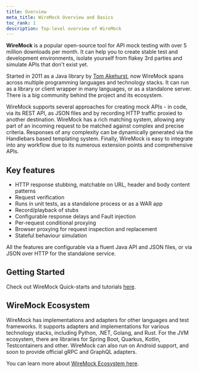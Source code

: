 ```yaml
---
title: Overview
meta_title: WireMock Overview and Basics
toc_rank: 1
description: Top-level overview of WireMock
---
```


**WireMock** is a popular open-source tool for API mock testing
with over 5 million downloads per month.
It can help you to create stable test and development environments,
isolate yourself from flakey 3rd parties
and simulate APIs that don't exist yet.

Started in 2011 as a Java library by [Tom Akehurst](https://github.com/tomakehurst),
now WireMock spans across multiple programming languages and technology stacks.
It can run as a library or client wrapper in many languages, or as a standalone server.
There is a big community behind the project and its ecosystem.

WireMock supports several approaches for creating mock APIs -
in code, via its REST API, as JSON files and by recording HTTP traffic proxied to another destination.
WireMock has a rich matching system, allowing any part of an incoming request to be matched against complex and precise criteria.
Responses of any complexity can be dynamically generated via the Handlebars based templating system.
Finally, WireMock is easy to integrate into any workflow due to its numerous extension points and comprehensive APIs.

## Key features

- HTTP response stubbing, matchable on URL, header and body content patterns
- Request verification
- Runs in unit tests, as a standalone process or as a WAR app
- Record/playback of stubs
- Configurable response delays and Fault injection
- Per-request conditional proxying
- Browser proxying for request inspection and replacement
- Stateful behaviour simulation

All the features are configurable via a fluent Java API and JSON files,
or via JSON over HTTP for the standalone service.

## Getting Started

Check out WireMock Quick-starts and tutorials [here](./getting-started.md).

## WireMock Ecosystem

WireMock has implementations and adapters for other languages and test frameworks.
It supports adapters and implementations for various technology stacks, including Python, .NET, Golang, and Rust.
For the JVM ecosystem, there are libraries for Spring Boot, Quarkus, Kotlin, Testcontainers and other.
WireMock can also run on Android support, and soon to provide official gRPC and GraphQL adapters.

You can learn more about [WireMock Ecosystem here](https://github.com/wiremock/ecosystem).
